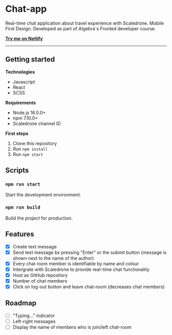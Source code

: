 # Chat-app

Real-time chat application about travel experience with Scaledrone.
Mobile First Design.
Developed as part of Algebra`s Fronted developer course.

[**Try me on Netlify**](https://anam-seminarski-rad.netlify.app/)

---

## Getting started

**Technologies**

- Javascript
- React
- SCSS

**Requirements**

- Node.js 16.0.0+
- npm 7.10.0+
- Scaledrone channel ID

**First steps**

1. Clone this repository
2. Run `npm install`
3. Run `npm start`

## Scripts

### `npm run start`

Start the development environment.

### `npm run build`

Build the project for production.

## Features

- [x] Create text message
- [x] Send text message bx pressing "Enter" or the submit button (message is shown next to the name of the author)
- [x] Every chat room member is identifiable by name and colour
- [x] Intergrate with Scaledrone to provide real-time chat functionality
- [x] Host as GitHub repository
- [x] Number of chat members
- [x] Click on log-out button and leave chat-room (decreases chat members)

## Roadmap

- [ ] "Typing..." indicator
- [ ] Left-right messages
- [ ] Display the name of members who is join/left chat-room
